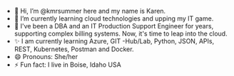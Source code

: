 - 👋 Hi, I’m @kmrsummer here and my name is Karen.
- 👀 I’m currently learning cloud technologies and upping my IT game.
- 🌱 I've been a DBA and an IT Production Support Engineer for years, supporting complex billing systems. Now, it's time to leap into the cloud.
- ✨ I am currently learning Azure, GIT -Hub/Lab, Python, JSON, APIs, REST, Kubernetes, Postman and Docker. 
- 😄 Pronouns: She/her
- ⚡ Fun fact: I live in Boise, Idaho USA

<!---
kmrsummer/kmrsummer is a ✨ special ✨ repository because its `README.md` (this file) appears on your GitHub profile.
You can click the Preview link to take a look at your changes.
--->
